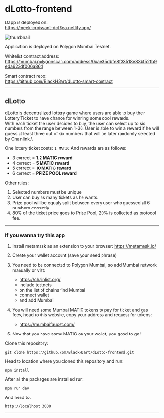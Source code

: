 # dLotto-frontend


Dapp is deployed on:\
https://meek-croissant-dcf6ea.netlify.app/

![](src/images/bg-thumbnail.png "thumbnail")

Application is deployed on Polygon Mumbai Testnet.

Whitelist contract address:\
https://mumbai.polygonscan.com/address/0xae35dbfe8f33518e83bf52fb9eda623df006a86d

Smart contract repo:\
https://github.com/BlackH3art/dLotto-smart-contract


-----

## dLotto
dLotto is decentralized lottery game where users are able to buy their Lottery Ticket to have chance for winning some cool rewards.\
With each ticket the user decides to buy, the user can select up to six numbers from the range between 1-36. User is able to win a reward if he will guess at least three out of six numbers that will be later randomly selected by Chainlink.\

One lottery ticket costs: `1 MATIC`
And rewards are as follows: 
 - 3 correct = **1.2 MATIC reward**
 - 4 correct = **5 MATIC reward**
 - 5 correct = **10 MATIC reward**
 - 6 correct = **PRIZE POOL reward**

Other rules:
1. Selected numbers must be unique.
2. User can buy as many tickets as he wants.
3. Prize pool will be equaly split between every user who  guessed all 6 numbers correctly.
4. 80% of the ticket price goes to Prize Pool, 20% is collected as protocol fee.

-----

### If you wanna try this app
1. Install metamask as an extension to your browser: https://metamask.io/
2. Create your wallet account (save your seed phrase)

3. You need to be connected to Polygon Mumbai, so add Mumbai network manually or vist:
    - https://chainlist.org/
    - include testnets
    - on the list of chains find Mumbai
    - connect wallet
    - and add Mumbai 
4. You will need some Mumbai MATIC tokens to pay for ticket and gas fees, head to this website, copy your address and request for tokens:
    - https://mumbaifaucet.com/
5. Now that you have some MATIC on your wallet, you good to go!



Clone this repository:
```
git clone https://github.com/BlackH3art/dLotto-frontend.git
```

Head to location where you cloned this repository and run:
```
npm install
```

After all the packages are installed run:
```
npm run dev
```

And head to:
```
http://localhost:3000
```

----

